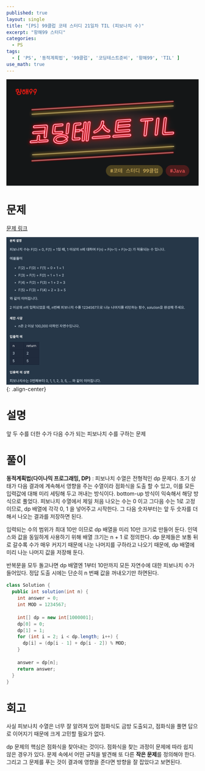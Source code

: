 ```yaml
---
published: true
layout: single
title: "[PS] 99클럽 코테 스터디 21일차 TIL (피보나치 수)"
excerpt: "항해99 스터디"
categories:
  - PS
tags:
  - [ 'PS', '동적계획법', '99클럽', '코딩테스트준비', '항해99', 'TIL' ]
use_math: true
---
```



![img_3.png](https://github.com/zhtmr/static-files-for-posting/blob/main/static-files-for-posting/20240722/99club_TIL_thumbnail/%EA%B8%B0%EB%B3%B8%ED%98%951_java.png?raw=true)


# 문제
[문제 링크](https://school.programmers.co.kr/learn/courses/30/lessons/12945)

![img_3.png](https://github.com/zhtmr/static-files-for-posting/blob/main/static-files-for-posting/20240811/ex.png?raw=true){: .align-center}

# 설명
앞 두 수를 더한 수가 다음 수가 되는 피보나치 수를 구하는 문제

# 풀이
**동적계획법(다이나믹 프로그래밍, DP)** : 피보나치 수열은 전형적인 dp 문제다. 초기 상태가 다음 결과에 계속해서 영향을 주는 수열이라 점화식을 도출 할 수 있고, 이를 모든 입력값에 대해 미리 세팅해 두고 꺼내는 방식이다.
bottom-up 방식이 익숙해서 해당 방식으로 풀었다. 피보나치 수열에서 제일 처음 나오는 수는 0 이고 그다음 수는 1로 고정이므로, dp 배열에 각각 0, 1 을 넣어주고 시작한다.
그 다음 숫자부터는 앞 두 숫자를 더해서 나오는 결과를 저장하면 된다.

입력되는 수의 범위가 최대 10만 이므로 dp 배열을 미리 10만 크기로 만들어 둔다. 인덱스와 값을 동일하게 사용하기 위해 배열 크기는 n + 1 로 정의한다.
dp 문제들은 보통 뒤로 갈수록 수가 매우 커지기 때문에 나눈 나머지를 구하라고 나오기 때문에, dp 배열에 미리 나눈 나머지 값을 저장해 둔다.

반복문을 모두 돌고나면 dp 배열엔 1부터 10만까지 모든 자연수에 대한 피보나치 수가 들어있다. 정답 도출 시에는 단순히 n 번째 값을 꺼내오기만 하면된다.


```java
class Solution {
  public int solution(int n) {
    int answer = 0;
    int MOD = 1234567;

    int[] dp = new int[1000001];
    dp[0] = 0;
    dp[1] = 1;
    for (int i = 2; i < dp.length; i++) {
      dp[i] = (dp[i - 1] + dp[i - 2]) % MOD;
    }

    answer = dp[n];
    return answer;
  }
}
```

# 회고

사실 피보나치 수열은 너무 잘 알려져 있어 점화식도 금방 도출되고, 점화식을 풀면 답으로 이어지기 때문에 크게 고민할 필요가 없다.

dp 문제의 핵심은 점화식을 찾아내는 것이다. 점화식을 찾는 과정이 문제에 따라 쉽지 않은 경우가 있다. 문제 속에서 어떤 규칙을 발견해 또 다른 **작은 문제**를 정의해야 한다.
그리고 그 문제를 푸는 것이 결과에 영향을 준다면 방향을 잘 잡았다고 보면된다.